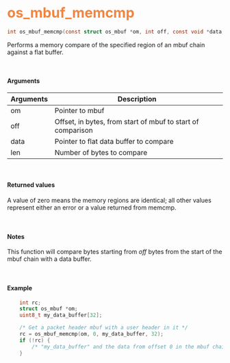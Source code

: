 ## <font color="#F2853F" style="font-size:24pt">os_mbuf_memcmp</font>

```c
int os_mbuf_memcmp(const struct os_mbuf *om, int off, const void *data, int len)
```

Performs a memory compare of the specified region of an mbuf chain against a flat buffer.

<br>

#### Arguments

| Arguments | Description |
|-----------|-------------|
| om | Pointer to mbuf |
| off | Offset, in bytes, from start of mbuf to start of comparison |
| data | Pointer to flat data buffer to compare |
| len | Number of bytes to compare |

<br>

#### Returned values
A value of zero means the memory regions are identical; all other values represent either an error or a value returned from memcmp. 

<br>

#### Notes
This function will compare bytes starting from *off* bytes from the start of the mbuf chain with a data buffer.

<br>

#### Example

```c
    int rc;
	struct os_mbuf *om;
    uint8_t my_data_buffer[32];

    /* Get a packet header mbuf with a user header in it */
    rc = os_mbuf_memcmp(om, 0, my_data_buffer, 32);
    if (!rc) {
        /* "my_data_buffer" and the data from offset 0 in the mbuf chain are identical! */
    }    
```

